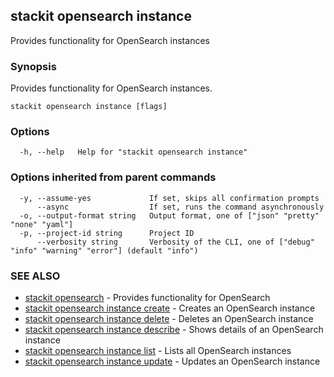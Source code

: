 ## stackit opensearch instance

Provides functionality for OpenSearch instances

### Synopsis

Provides functionality for OpenSearch instances.

```
stackit opensearch instance [flags]
```

### Options

```
  -h, --help   Help for "stackit opensearch instance"
```

### Options inherited from parent commands

```
  -y, --assume-yes             If set, skips all confirmation prompts
      --async                  If set, runs the command asynchronously
  -o, --output-format string   Output format, one of ["json" "pretty" "none" "yaml"]
  -p, --project-id string      Project ID
      --verbosity string       Verbosity of the CLI, one of ["debug" "info" "warning" "error"] (default "info")
```

### SEE ALSO

* [stackit opensearch](./stackit_opensearch.md)	 - Provides functionality for OpenSearch
* [stackit opensearch instance create](./stackit_opensearch_instance_create.md)	 - Creates an OpenSearch instance
* [stackit opensearch instance delete](./stackit_opensearch_instance_delete.md)	 - Deletes an OpenSearch instance
* [stackit opensearch instance describe](./stackit_opensearch_instance_describe.md)	 - Shows details  of an OpenSearch instance
* [stackit opensearch instance list](./stackit_opensearch_instance_list.md)	 - Lists all OpenSearch instances
* [stackit opensearch instance update](./stackit_opensearch_instance_update.md)	 - Updates an OpenSearch instance

